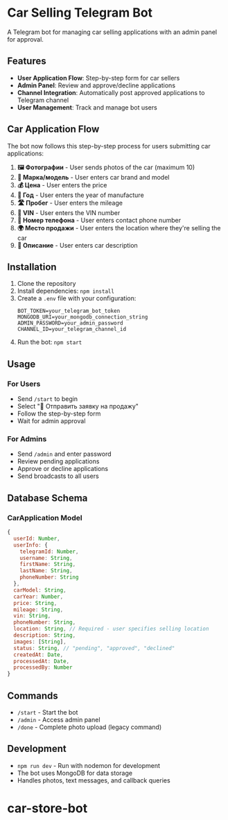 # Car Selling Telegram Bot

A Telegram bot for managing car selling applications with an admin panel for approval.

## Features

- **User Application Flow**: Step-by-step form for car sellers
- **Admin Panel**: Review and approve/decline applications
- **Channel Integration**: Automatically post approved applications to Telegram channel
- **User Management**: Track and manage bot users

## Car Application Flow

The bot now follows this step-by-step process for users submitting car applications:

1. **🖼️ Фотографии** - User sends photos of the car (maximum 10)
2. **🚗 Марка/модель** - User enters car brand and model
3. **💰 Цена** - User enters the price
4. **📅 Год** - User enters the year of manufacture
5. **🛣️ Пробег** - User enters the mileage
6. **🔑 VIN** - User enters the VIN number
7. **📱 Номер телефона** - User enters contact phone number
8. **🌍 Место продажи** - User enters the location where they're selling the car
9. **📝 Описание** - User enters car description

## Installation

1. Clone the repository
2. Install dependencies: `npm install`
3. Create a `.env` file with your configuration:
   ```
   BOT_TOKEN=your_telegram_bot_token
   MONGODB_URI=your_mongodb_connection_string
   ADMIN_PASSWORD=your_admin_password
   CHANNEL_ID=your_telegram_channel_id
   ```
4. Run the bot: `npm start`

## Usage

### For Users

- Send `/start` to begin
- Select "🚗 Отправить заявку на продажу"
- Follow the step-by-step form
- Wait for admin approval

### For Admins

- Send `/admin` and enter password
- Review pending applications
- Approve or decline applications
- Send broadcasts to all users

## Database Schema

### CarApplication Model

```javascript
{
  userId: Number,
  userInfo: {
    telegramId: Number,
    username: String,
    firstName: String,
    lastName: String,
    phoneNumber: String
  },
  carModel: String,
  carYear: Number,
  price: String,
  mileage: String,
  vin: String,
  phoneNumber: String,
  location: String, // Required - user specifies selling location
  description: String,
  images: [String],
  status: String, // "pending", "approved", "declined"
  createdAt: Date,
  processedAt: Date,
  processedBy: Number
}
```

## Commands

- `/start` - Start the bot
- `/admin` - Access admin panel
- `/done` - Complete photo upload (legacy command)

## Development

- `npm run dev` - Run with nodemon for development
- The bot uses MongoDB for data storage
- Handles photos, text messages, and callback queries
# car-store-bot
